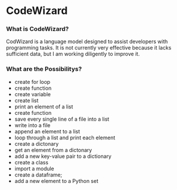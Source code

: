 # CodeWizard
### What is CodeWizard?
CodWizard is a language model designed to assist developers with programming tasks.
It is not currently very effective because it lacks sufficient data, but I am working diligently to improve it.

### What are the Possibilitys?

- create for loop
- create function
- create variable
- create list
- print an element of a list
- create function
- save every single line of a file into a list
- write into a file
- append an element to a list
- loop through a list and print each element
- create a dictonary
- get an element from a dictonary
- add a new key-value pair to a dictionary
- create a class
- import a module
- create a dataframe;
- add a new element to a Python set